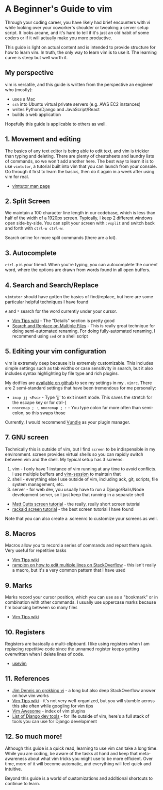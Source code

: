 # A Beginner's Guide to vim

Through your coding career, you have likely had brief encounters with vi while looking over your coworker's shoulder or tweaking a server setup script. It looks arcane, and it's hard to tell if it's just an old habit of some coders or if it will actually make you more productive.

This guide is light on actual content and is intended to provide structure for how to learn vim. In truth, the only way to learn vim is to use it. The learning curve is steep but well worth it.

## My perspective

vim is versatile, and this guide is written from the perspective an engineer who (mostly):

* uses a Mac
* `ssh` into Ubuntu virtual private servers (e.g. AWS EC2 instances)
* writes Python/Django and JavaScript/React
* builds a web application

Hopefully this guide is applicable to others as well.

## 1. Movement and editing

The basics of any text editor is being able to edit text, and vim is trickier than typing and deleting. There are plenty of cheatsheets and laundry lists of commands, so we won't add another here. The best way to learn it is to use `vimtutor`, a tutorial built into vim that you can launch from your console. Go through it first to learn the basics, then do it again in a week after using vim for real.

* [vimtutor man page](http://linuxcommand.org/man_pages/vimtutor1.html)

## 2. Split Screen

We maintain a 100 character line length in our codebase, which is less than half of the width of a 1920px screen. Typically, I keep 2 different windows open side-by-side. You can split your screen with `:vsplit` and switch back and forth with `ctrl-w ctrl-w`.

Search online for more split commands (there are a lot).

## 3. Autocomplete

`ctrl-p` is your friend. When you're typing, you can autocomplete the current word, where the options are drawn from words found in all open buffers.

## 4. Search and Search/Replace

`vimtutor` should have gotten the basics of find/replace, but here are some particular helpful techniques I have found

`#` and `*` search for the word currently under your cursor.

* [Vim Tips wiki](http://vim.wikia.com/wiki/Search_and_replace) - The "Details" section is pretty good
* [Search and Replace on Multiple Files](http://usevim.com/2012/04/06/search-and-replace-files/) - This is really great technique for doing semi-automated renaming. For doing fully-automated renaming, I recommend using `sed` or a shell script

## 5. Editing your vim configuration

vim is extremely deep because it is extremely customizable. This includes simple settings such as tab widths or case sensitivity in search, but it also includes syntax highlighting by file type and rich plugins.

My dotfiles are [available on github](https://github.com/StoicLoofah/dotfiles) to see my settings in my `.vimrc`. There are 2 semi-standard settings that have been tremendous for me personally:

* `imap jj <Esc>` - Type 'jj' to exit insert mode. This saves the stretch for the escape key or for ctrl-{
* `nnoremap ; :`, `nnoremap ; :` - You type colon far more often than semi-colon, so this swaps those

Currently, I would recommend [Vundle](https://github.com/VundleVim/Vundle.vim) as your plugin manager.

## 7. GNU screen

Technically this is outside of vim, but I find `screen` to be indispensible in my environment. screen provides virtual shells so you can rapidly switch between vim and the shell. My typical setup has 3 screens:

1. vim - I only have 1 instance of vim running at any time to avoid conflicts. I use multiple buffers and [vim-session](https://github.com/xolox/vim-session) to maintain that
2. shell - everything else I use outside of vim, including ack, git, scripts, file system management, etc.
3. server - for web dev, you usually have to run a Django/Rails/Node development server, so I just keep that running in a separate shell

* [Matt Cutts screen tutorial](https://www.mattcutts.com/blog/a-quick-tutorial-on-screen/) - the really, really short screen tutorial
* [rackaid screen tutorial](https://www.rackaid.com/blog/linux-screen-tutorial-and-how-to/) - the best screen tutorial I have found

Note that you can also create a .screenrc to customize your screens as well.

## 8. Macros

Macros allow you to record a series of commands and repeat them again. Very useful for repetitive tasks

* [Vim Tips wiki](http://vim.wikia.com/wiki/Macros)
* [rampion on how to edit multiple lines on StackOverflow](http://stackoverflow.com/a/356059) - this isn't really a macro, but it's a very common pattern that I have used

## 9. Marks

Marks record your cursor position, which you can use as a "bookmark" or in combination with other commands. I usually use uppercase marks because I'm bouncing between so many files

* [Vim Tips wiki](http://vim.wikia.com/wiki/Using_marks)

## 10. Registers

Registers are basically a multi-clipboard. I like using registers when I am replacing repetitive code since the unnamed register keeps getting overwritten when I delete lines of code.

* [usevim](http://usevim.com/2012/04/13/registers/)

## 11. References

* [Jim Dennis on grokking vi](http://stackoverflow.com/a/1220118) - a long but also deep StackOverflow answer on how vim works
* [Vim Tips wiki](http://vim.wikia.com/wiki/Vim_Tips_Wiki) - it's not very well-organized, but you will stumble across this site often while googling for vim tips
* [Vim Awesome](http://vimawesome.com/) - index of vim plugins
* [List of Django dev tools](http://blog.zanbato.com/2014/10/07/useful-tools-for-django-development/) - for life outside of vim, here's a full stack of tools you can use for Django development

## 12. So much more!

Although this guide is a quick read, learning to use vim can take a long time. While you are coding, be aware of the tasks at hand and keep that meta-awareness about what vim tricks you might use to be more efficient. Over time, more of it will become automatic, and everything will feel quick and intuitive.

Beyond this guide is a world of customizations and additional shortcuts to continue to learn.
